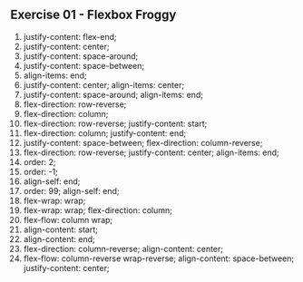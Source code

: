 ## Exercise 01 - Flexbox Froggy

1. justify-content: flex-end;
2. justify-content: center;
3. justify-content: space-around;
4. justify-content: space-between;
5. align-items: end;
6. justify-content: center;
   align-items: center;
7. justify-content: space-around;
   align-items: end;
8. flex-direction: row-reverse;
9. flex-direction: column;
10. flex-direction: row-reverse;
    justify-content: start;
11. flex-direction: column;
    justify-content: end;
12. justify-content: space-between;
    flex-direction: column-reverse;
13. flex-direction: row-reverse;
    justify-content: center;
    align-items: end;
14. order: 2;
15. order: -1;
16. align-self: end;
17. order: 99;
    align-self: end;
18. flex-wrap: wrap;
19. flex-wrap: wrap;
    flex-direction: column;
20. flex-flow: column wrap;
21. align-content: start;
22. align-content: end;
23. flex-direction: column-reverse;
    align-content: center;
24. flex-flow: column-reverse wrap-reverse;
    align-content: space-between;
    justify-content: center;
